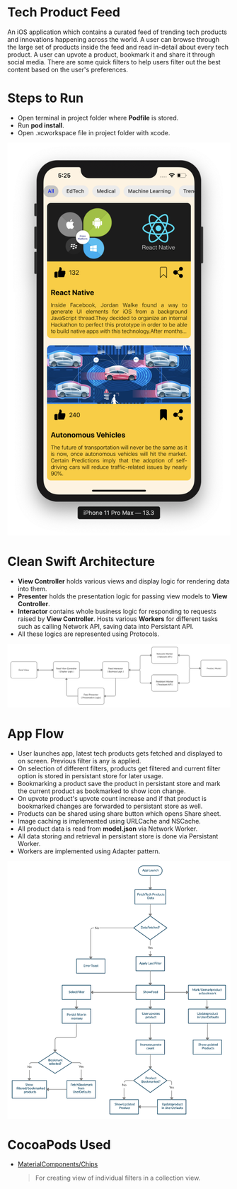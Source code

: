 # Tech Product Feed

An iOS application which contains a curated feed of trending tech products and innovations happening across the world. A user can browse through the large set of products inside the feed and read in-detail about every tech product. A user can upvote a product, bookmark it and share it through social media. There are some quick filters to help users filter out the best content based on the user's preferences.  

# Steps to Run

  - Open terminal in project folder where **Podfile** is stored.
  - Run **pod install**.
  -  Open .xcworkspace file in project folder with xcode.


![Screenshot](./Screenshots/Feed.png)

# Clean Swift Architecture

- **View Controller** holds various views and display logic for rendering data into them.
- **Presenter** holds the presentation logic for passing view models to **View Controller**.
- **Interactor** contains whole business logic for responding to requests raised by **View Controller**. Hosts various **Workers** for different tasks such as calling Network API, saving data into Persistant API.
- All these logics are represented using Protocols.

![Screenshot](./Screenshots/DesignPattern.png)


# App Flow
- User launches app, latest tech products gets fetched and displayed to on screen. Previous filter is any is applied.
- On selection of different filters, products get filtered and current filter option is stored in persistant store for later usage.
- Bookmarking a product save the product in persistant store and mark the current product as bookmarked to show icon change.
- On upvote product's upvote count increase and if that product is bookmarked changes are forwarded to persistant store as well.
- Products can be shared using share button which opens Share sheet.
- Image caching is implemented using URLCache and NSCache.
- All product data is read from **model.json** via Network Worker.
- All data storing and retrieval in persistant store is done via Persistant Worker.
- Workers are implemented using Adapter pattern.

![Screenshot](./Screenshots/AppFlow.png)

# CocoaPods Used

- [MaterialComponents/Chips](https://material.io/develop/ios/components/chips) 
	 > For creating view of individual filters in a collection view.

